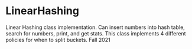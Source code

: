 # LinearHashing

Linear Hashing class implementation. Can insert numbers into hash table, search for numbers, print, and get stats. This class implements 4 different policies for when to split buckets. Fall 2021 

